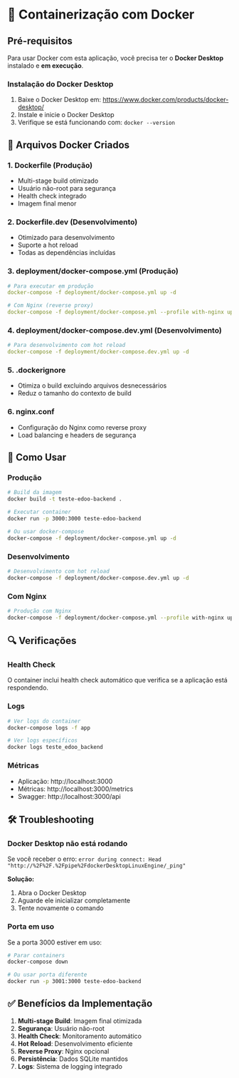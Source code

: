 # 🐳 Containerização com Docker

## Pré-requisitos

Para usar Docker com esta aplicação, você precisa ter o **Docker Desktop** instalado e **em execução**.

### Instalação do Docker Desktop
1. Baixe o Docker Desktop em: https://www.docker.com/products/docker-desktop/
2. Instale e inicie o Docker Desktop
3. Verifique se está funcionando com: `docker --version`

## 📁 Arquivos Docker Criados

### 1. **Dockerfile** (Produção)
- Multi-stage build otimizado
- Usuário não-root para segurança
- Health check integrado
- Imagem final menor

### 2. **Dockerfile.dev** (Desenvolvimento)
- Otimizado para desenvolvimento
- Suporte a hot reload
- Todas as dependências incluídas

### 3. **deployment/docker-compose.yml** (Produção)
```yaml
# Para executar em produção
docker-compose -f deployment/docker-compose.yml up -d

# Com Nginx (reverse proxy)
docker-compose -f deployment/docker-compose.yml --profile with-nginx up -d
```

### 4. **deployment/docker-compose.dev.yml** (Desenvolvimento)
```yaml
# Para desenvolvimento com hot reload
docker-compose -f deployment/docker-compose.dev.yml up -d
```

### 5. **.dockerignore**
- Otimiza o build excluindo arquivos desnecessários
- Reduz o tamanho do contexto de build

### 6. **nginx.conf**
- Configuração do Nginx como reverse proxy
- Load balancing e headers de segurança

## 🚀 Como Usar

### Produção
```bash
# Build da imagem
docker build -t teste-edoo-backend .

# Executar container
docker run -p 3000:3000 teste-edoo-backend

# Ou usar docker-compose
docker-compose -f deployment/docker-compose.yml up -d
```

### Desenvolvimento
```bash
# Desenvolvimento com hot reload
docker-compose -f deployment/docker-compose.dev.yml up -d
```

### Com Nginx
```bash
# Produção com Nginx
docker-compose -f deployment/docker-compose.yml --profile with-nginx up -d
```

## 🔍 Verificações

### Health Check
O container inclui health check automático que verifica se a aplicação está respondendo.

### Logs
```bash
# Ver logs do container
docker-compose logs -f app

# Ver logs específicos
docker logs teste_edoo_backend
```

### Métricas
- Aplicação: http://localhost:3000
- Métricas: http://localhost:3000/metrics
- Swagger: http://localhost:3000/api

## 🛠 Troubleshooting

### Docker Desktop não está rodando
Se você receber o erro: `error during connect: Head "http://%2F%2F.%2Fpipe%2FdockerDesktopLinuxEngine/_ping"`

**Solução:**
1. Abra o Docker Desktop
2. Aguarde ele inicializar completamente
3. Tente novamente o comando

### Porta em uso
Se a porta 3000 estiver em uso:
```bash
# Parar containers
docker-compose down

# Ou usar porta diferente
docker run -p 3001:3000 teste-edoo-backend
```

## ✅ Benefícios da Implementação

1. **Multi-stage Build**: Imagem final otimizada
2. **Segurança**: Usuário não-root
3. **Health Check**: Monitoramento automático
4. **Hot Reload**: Desenvolvimento eficiente
5. **Reverse Proxy**: Nginx opcional
6. **Persistência**: Dados SQLite mantidos
7. **Logs**: Sistema de logging integrado
